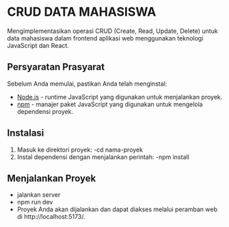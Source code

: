 <h1>CRUD DATA MAHASISWA</h1>
<p> Mengimplementasikan operasi CRUD (Create, Read, Update, Delete) untuk data mahasiswa dalam frontend aplikasi web menggunakan teknologi JavaScript dan React.</p>

## Persyaratan Prasyarat

Sebelum Anda memulai, pastikan Anda telah menginstal:

- [Node.js](https://nodejs.org/) - runtime JavaScript yang digunakan untuk menjalankan proyek.
- [npm](https://www.npmjs.com/) - manajer paket JavaScript yang digunakan untuk mengelola dependensi proyek.

## Instalasi
1. Masuk ke direktori proyek:
-cd nama-proyek
2. Instal dependensi dengan menjalankan perintah:
-npm install

## Menjalankan Proyek
- jalankan server
- npm run dev
- Proyek Anda akan dijalankan dan dapat diakses melalui peramban web di http://localhost:5173/.
